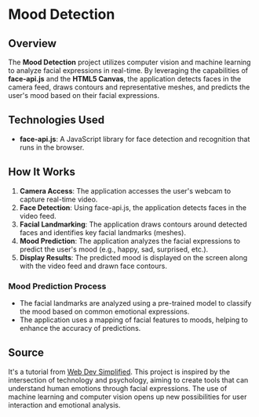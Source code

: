 # Mood Detection

## Overview

The **Mood Detection** project utilizes computer vision and machine learning to analyze facial expressions in real-time. By leveraging the capabilities of **face-api.js** and the **HTML5 Canvas**, the application detects faces in the camera feed, draws contours and representative meshes, and predicts the user's mood based on their facial expressions.

## Technologies Used

- **face-api.js**: A JavaScript library for face detection and recognition that runs in the browser.

## How It Works

1. **Camera Access**: The application accesses the user's webcam to capture real-time video.
2. **Face Detection**: Using face-api.js, the application detects faces in the video feed.
3. **Facial Landmarking**: The application draws contours around detected faces and identifies key facial landmarks (meshes).
4. **Mood Prediction**: The application analyzes the facial expressions to predict the user's mood (e.g., happy, sad, surprised, etc.).
5. **Display Results**: The predicted mood is displayed on the screen along with the video feed and drawn face contours.

### Mood Prediction Process

- The facial landmarks are analyzed using a pre-trained model to classify the mood based on common emotional expressions.
- The application uses a mapping of facial features to moods, helping to enhance the accuracy of predictions.

## Source

It's a tutorial from [Web Dev Simplified](https://www.youtube.com/@WebDevSimplified).
This project is inspired by the intersection of technology and psychology, aiming to create tools that can understand human emotions through facial expressions. The use of machine learning and computer vision opens up new possibilities for user interaction and emotional analysis.
